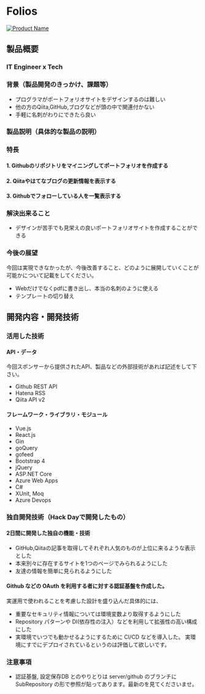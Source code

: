 # Folios

[![Product Name](image.png)](https://www.youtube.com/watch?v=rwhL1l9rNwk)

## 製品概要
### IT Engineer x Tech
### 背景（製品開発のきっかけ、課題等）
- プログラマがポートフォリオサイトをデザインするのは難しい
- 他の方のQiita,GitHub,ブログなどが頭の中で関連付かない
- 手軽に名刺がわりにできたら良い

### 製品説明（具体的な製品の説明）

### 特長

#### 1. Githubのリポジトリをマイニングしてポートフォリオを作成する

#### 2. Qiitaやはてなブログの更新情報を表示する

#### 3. Githubでフォローしている人を一覧表示する


### 解決出来ること
- デザインが苦手でも見栄えの良いポートフォリオサイトを作成することができる

### 今後の展望
今回は実現できなかったが、今後改善すること、どのように展開していくことが可能かについて記載をしてください。
- Webだけでなくpdfに書き出し、本当の名刺のように使える
- テンプレートの切り替え

## 開発内容・開発技術
### 活用した技術
#### API・データ
今回スポンサーから提供されたAPI、製品などの外部技術があれば記述をして下さい。
* Github REST API
* Hatena RSS
* Qiita API v2

#### フレームワーク・ライブラリ・モジュール
* Vue.js
* React.js
* Gin
* goQuery
* gofeed
* Bootstrap 4
* jQuery
* ASP.NET Core
* Azure Web Apps
* C#
* XUnit, Moq
* Azure Devops

### 独自開発技術（Hack Dayで開発したもの）
#### 2日間に開発した独自の機能・技術
* GitHub,Qiitaの記事を取得してそれぞれ人気のものが上位に来るような表示とした
* 本来別々に存在するサイトを1つのページでみられるようにした
* 友達の情報を簡単に見られるようにした

#### Github などの OAuth を利用する者に対する認証基盤を作成した。

実運用で使われることを考慮した設計を盛り込んだ具体的には、
- 重要なセキュリティ情報については環境変数より取得するようにした
- Repository パターンや DI(依存性の注入）などを利用して拡張性の高い構成にした
- 実環境でいつでも動かせるようにするために CI/CD などを導入した。 実環境にすでにデプロイされているというのは評価して欲しいです。

### 注意事項
- 認証基盤, 設定保存DB とのやりとりは server/github のブランチにSubRepository の形で参照が貼ってあります。最新のを見てくださいませ。
